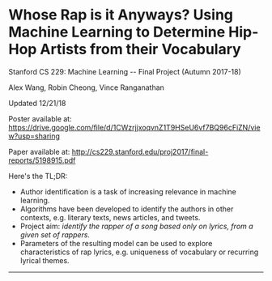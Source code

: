 # Whose Rap is it Anyways? Using Machine Learning to Determine Hip-Hop Artists from their Vocabulary

Stanford CS 229: Machine Learning -- Final Project (Autumn 2017-18)

Alex Wang, Robin Cheong, Vince Ranganathan

Updated 12/21/18

Poster available at: https://drive.google.com/file/d/1CWzrjjxoqvnZ1T9HSeU6vf7BQ96cFiZN/view?usp=sharing

Paper available at: http://cs229.stanford.edu/proj2017/final-reports/5198915.pdf

Here's the TL;DR:

- Author identification is a task of increasing relevance in machine learning.
- Algorithms have been developed to identify the authors in other contexts, e.g. literary texts, news articles, and tweets.
- Project aim: *identify the rapper of a song based only on lyrics, from a given set of rappers.*
- Parameters of the resulting model can be used to explore characteristics of rap lyrics, e.g. uniqueness of vocabulary or recurring lyrical themes.

----------------------------------------

